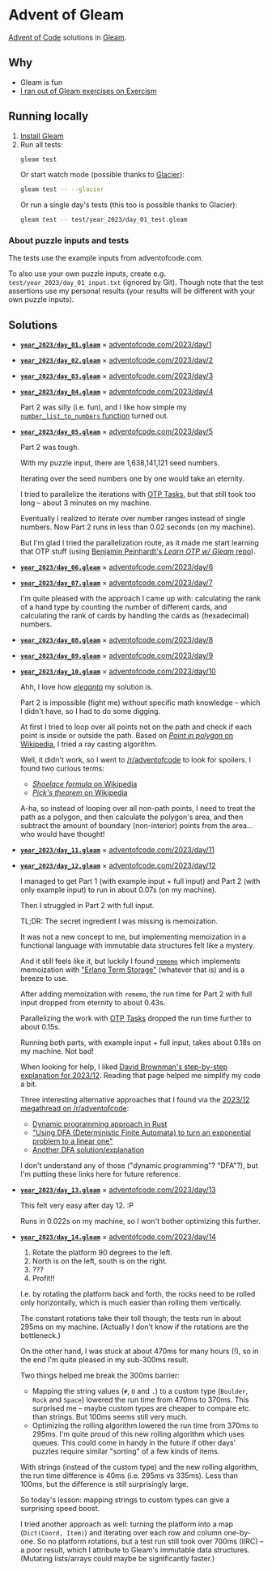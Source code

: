 # Advent of Gleam

[Advent of Code](https://adventofcode.com/) solutions in [Gleam](https://gleam.run/).

## Why

- Gleam is fun
- [I ran out of Gleam exercises on Exercism](https://exercism.org/profiles/mtsknn/solutions?track_slug=gleam)

## Running locally

1. [Install Gleam](https://gleam.run/getting-started/installing/)
2. Run all tests:
   ```sh
   gleam test
   ```
   Or start watch mode
   (possible thanks to [Glacier](https://github.com/inoas/glacier)):
   ```sh
   gleam test -- --glacier
   ```
   Or run a single day's tests
   (this too is possible thanks to Glacier):
   ```sh
   gleam test -- test/year_2023/day_01_test.gleam
   ```

### About puzzle inputs and tests

The tests use the example inputs from adventofcode.com.

To also use your own puzzle inputs,
create e.g. `test/year_2023/day_01_input.txt` (ignored by Git).
Though note that the test assertions use my personal results
(your results will be different with your own puzzle inputs).

## Solutions

- [**`year_2023/day_01.gleam`**](./src/year_2023/day_01.gleam) × [adventofcode.com/2023/day/1](https://adventofcode.com/2023/day/1)
- [**`year_2023/day_02.gleam`**](./src/year_2023/day_02.gleam) × [adventofcode.com/2023/day/2](https://adventofcode.com/2023/day/2)
- [**`year_2023/day_03.gleam`**](./src/year_2023/day_03.gleam) × [adventofcode.com/2023/day/3](https://adventofcode.com/2023/day/3)
- [**`year_2023/day_04.gleam`**](./src/year_2023/day_04.gleam) × [adventofcode.com/2023/day/4](https://adventofcode.com/2023/day/4)

  Part 2 was silly (i.e. fun),
  and I like how simple my
  [`number_list_to_numbers` function](https://github.com/mtsknn/advent-of-gleam/blob/b283e0c8386fc3794dc8744ec890b38e49bc0acd/src/year_2023/day_04.gleam#L60-L64)
  turned out.

- [**`year_2023/day_05.gleam`**](./src/year_2023/day_05.gleam) × [adventofcode.com/2023/day/5](https://adventofcode.com/2023/day/5)

  Part 2 was tough.

  With my puzzle input,
  there are 1,638,141,121 seed numbers.

  Iterating over the seed numbers one by one would take an eternity.

  I tried to parallelize the iterations with [OTP Tasks](https://hexdocs.pm/gleam_otp/gleam/otp/task.html),
  but that still took too long –
  about 3 minutes on my machine.

  Eventually I realized to iterate over number ranges instead of single numbers.
  Now Part 2 runs in less than 0.02 seconds (on my machine).

  But I'm glad I tried the parallelization route,
  as it made me start learning that OTP stuff
  (using [Benjamin Peinhardt's _Learn OTP w/ Gleam_ repo](https://github.com/bcpeinhardt/learn_otp_with_gleam)).

- [**`year_2023/day_06.gleam`**](./src/year_2023/day_06.gleam) × [adventofcode.com/2023/day/6](https://adventofcode.com/2023/day/6)
- [**`year_2023/day_07.gleam`**](./src/year_2023/day_07.gleam) × [adventofcode.com/2023/day/7](https://adventofcode.com/2023/day/7)

  I'm quite pleased with the approach I came up with:
  calculating the rank of a hand type by counting the number of different cards,
  and calculating the rank of cards by handling the cards as (hexadecimal) numbers.

- [**`year_2023/day_08.gleam`**](./src/year_2023/day_08.gleam) × [adventofcode.com/2023/day/8](https://adventofcode.com/2023/day/8)
- [**`year_2023/day_09.gleam`**](./src/year_2023/day_09.gleam) × [adventofcode.com/2023/day/9](https://adventofcode.com/2023/day/9)
- [**`year_2023/day_10.gleam`**](./src/year_2023/day_10.gleam) × [adventofcode.com/2023/day/10](https://adventofcode.com/2023/day/10)

  Ahh, I love how [_eleganto_](https://www.youtube.com/watch?v=Ywr5E_q8hiM) my solution is.

  Part 2 is impossible (fight me) without specific math knowledge –
  which I didn't have,
  so I had to do some digging.

  At first I tried to loop over all points not on the path
  and check if each point is inside or outside the path.
  Based on [_Point in polygon_ on Wikipedia](https://en.wikipedia.org/wiki/Point_in_polygon),
  I tried a ray casting algorithm.

  Well, it didn't work,
  so I went to [/r/adventofcode](https://old.reddit.com/r/adventofcode/) to look for spoilers.
  I found two curious terms:

  - [_Shoelace formula_ on Wikipedia](https://en.wikipedia.org/wiki/Shoelace_formula)
  - [_Pick's theorem_ on Wikipedia](https://en.wikipedia.org/wiki/Pick%27s_theorem)

  A-ha, so instead of looping over all non-path points,
  I need to treat the path as a polygon,
  and then calculate the polygon's area,
  and then subtract the amount of boundary (non-interior) points from the area...
  who would have thought!

- [**`year_2023/day_11.gleam`**](./src/year_2023/day_11.gleam) × [adventofcode.com/2023/day/11](https://adventofcode.com/2023/day/11)
- [**`year_2023/day_12.gleam`**](./src/year_2023/day_12.gleam) × [adventofcode.com/2023/day/12](https://adventofcode.com/2023/day/12)

  I managed to get Part 1 (with example input + full input) and Part 2 (with only example input)
  to run in about 0.07s (on my machine).

  Then I struggled in Part 2 with full input.

  TL;DR: The secret ingredient I was missing is memoization.

  It was not a new concept to me,
  but implementing memoization in a functional language with immutable data structures
  felt like a mystery.

  And it still feels like it,
  but luckily I found [`rememo`](https://hexdocs.pm/rememo/)
  which implements memoization with ["Erlang Term Storage"](https://www.erlang.org/doc/apps/stdlib/ets.html) (whatever that is)
  and is a breeze to use.

  After adding memoization with `rememo`,
  the run time for Part 2 with full input
  dropped from eternity to about 0.43s.

  Parallelizing the work with [OTP Tasks](https://hexdocs.pm/gleam_otp/gleam/otp/task.html)
  dropped the run time further to about 0.15s.

  Running both parts, with example input + full input,
  takes about 0.18s on my machine.
  Not bad!

  When looking for help,
  I liked [David Brownman's step-by-step explanation for 2023/12](https://advent-of-code.xavd.id/writeups/2023/day/12/).
  Reading that page helped me simplify my code a bit.

  Three interesting alternative approaches that I found
  via the [2023/12 megathread on /r/adventofcode](https://old.reddit.com/r/adventofcode/comments/18ge41g/2023_day_12_solutions/):

  - [Dynamic programming approach in Rust](https://github.com/maneatingape/advent-of-code-rust/blob/main/src/year2023/day12.rs)
  - ["Using DFA (Deterministic Finite Automata) to turn an exponential problem to a linear one"](https://alexoxorn.github.io/posts/aoc-day12-regular_languages/)
  - [Another DFA solution/explanation](https://github.com/clrfl/AdventOfCode2023/blob/master/12/explanation.ipynb)

  I don't understand any of those ("dynamic programming"? "DFA"?),
  but I'm putting these links here for future reference.

- [**`year_2023/day_13.gleam`**](./src/year_2023/day_13.gleam) × [adventofcode.com/2023/day/13](https://adventofcode.com/2023/day/13)

  This felt very easy after day 12. :P

  Runs in 0.022s on my machine,
  so I won't bother optimizing this further.

- [**`year_2023/day_14.gleam`**](./src/year_2023/day_14.gleam) × [adventofcode.com/2023/day/14](https://adventofcode.com/2023/day/14)

  1. Rotate the platform 90 degrees to the left.
  2. North is on the left, south is on the right.
  3. ???
  4. Profit!!

  I.e. by rotating the platform back and forth,
  the rocks need to be rolled only horizontally,
  which is much easier than rolling them vertically.

  The constant rotations take their toll though;
  the tests run in about 295ms on my machine.
  (Actually I don't know if the rotations are the bottleneck.)

  On the other hand,
  I was stuck at about 470ms for many hours (!),
  so in the end I'm quite pleased in my sub-300ms result.

  Two things helped me break the 300ms barrier:

  - Mapping the string values (`#`, `O` and `.`) to a custom type (`Boulder`, `Rock` and `Space`)
    lowered the run time from 470ms to 370ms.
    This surprised me –
    maybe custom types are cheaper to compare etc. than strings.
    But 100ms seems still very much.
  - Optimizing the rolling algorithm lowered the run time from 370ms to 295ms.
    I'm quite proud of this new rolling algorithm which uses queues.
    This could come in handy in the future
    if other days' puzzles require similar "sorting" of a few kinds of items.

  With strings (instead of the custom type) and the new rolling algorithm,
  the run time difference is 40ms (i.e. 295ms vs 335ms).
  Less than 100ms, but the difference is still surprisingly large.

  So today's lesson:
  mapping strings to custom types can give a surprising speed boost.

  I tried another approach as well:
  turning the platform into a map (`Dict(Coord, Item)`)
  and iterating over each row and column one-by-one.
  So no platform rotations,
  but a test run still took over 700ms (IIRC) –
  a poor result,
  which I attribute to Gleam's immutable data structures.
  (Mutating lists/arrays could maybe be significantly faster.)
